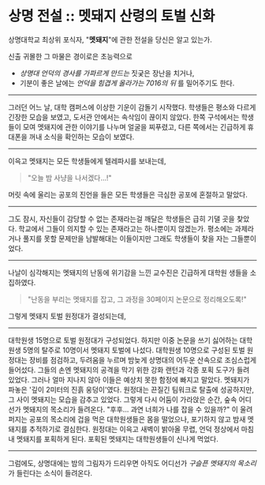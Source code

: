 # 상명 전설 :: 멧돼지 산령의 토벌 신화

상명대학교 최상위 포식자, "**멧돼지**"에 관한 전설을 당신은 알고 있는가.

신출 귀몰한 그 마물은 경이로은 초능력으로
* _상명대 언덕의 경사를 가파르게 만드는_ 짓궂은 장난을 치거나,
* 기분이 좋은 날에는 _언덕을 힘겹게 올라가는 7016의 뒤_ 를 밀어주기도 한다.

---


그러던 어느 날, 대학 캠퍼스에 이상한 기운이 감돌기 시작했다. 학생들은 평소와 다르게 긴장한 모습을 보였고, 도서관 안에서는 속삭임이 끊이지 않았다. 
한쪽 구석에서는 학생들이 모여 멧돼지에 관한 이야기를 나누며 얼굴을 찌푸렸고, 다른 쪽에서는 긴급하게 휴대폰을 꺼내 소식을 확인하는 모습이 보였다.

---

이윽고 멧돼지는 모든 학생들에게 텔레파시를 보내는데,
> "오늘 밤 사냥을 나서겠다...!"

머릿 속에 울리는 공포의 진언을 들은 모든 학생들은 극심한 공포에 혼절하고 말았다.

---


그도 잠시, 자신들이 감당할 수 없는 존재라는걸 깨달은 학생들은 급히 기댈 곳을 찾았다.
학교에서 그들이 의지할 수 있는 존재라고는 하나뿐이지 않겠는가.
평소에는 과제라거나 풀지를 못할 문제만을 남발해대는 이들이지만 그래도 학생들이 찾을 자는 그들뿐이었다.

<!--걸핏하면 행정처리를 바꿔버리고 뒤늦게 일처리하기 일쑤인 그곳에 갔다가는 멧돼지의 사냥이 다 끝난 뒤에나 학생들이 -->

---

나날이 심각해지는 멧돼지의 난동에 위기감을 느낀 교수진은 긴급하게 대학원 생들을 소집하였다.

> "난동을 부리는 멧돼지를 잡고, 그 과정을 30페이지 논문으로 정리해오도록!"

그렇게 멧돼지 토벌 원정대가 결성되는데,

---
대학원생 15명으로 토벌 원정대가 구성되었다. 하지만 이중 논문을 쓰기 싫어하는 대학원생 5명의 탈주로 10명이서 멧돼지 토벌에 나섰다. 대학원생 10명으로 구성된 토벌 원정대는 장비를 점검하고, 두려움을 누르며 밤늦게 상명대의 어두운 산속으로 조심스럽게 들어섰다. 그들의 손엔 멧돼지의 공격을 막기 위한 강화 랜턴과 각종 포획 도구가 들려 있었다.  그러나 얼마 지나지 않아 이들은 예상치 못한 함정에 빠지고 말았다. 멧돼지가 파놓은 '깊이 2미터의 진흙 웅덩이'였다. 원정대는 끈질긴 팀워크로 탈출에 성공하지만, 그 사이 멧돼지는 모습을 감추고 있었다. 그렇게 다시 어둠이 가라앉은 순간, 숲속 어디선가 멧돼지의 목소리가 들려온다. "후후... 과연 너희가 나를 잡을 수 있을까?" 이 울려 퍼지는 공포의 목소리에 겁을 먹은 대학원생들은 몸을 떨었으나, 포기하지 않고 밤새 멧돼지를 추적하기로 결심한다. 원정대는 이윽고 새벽이 밝아올 무렵, 언덕 정상에서 마침내 멧돼지를 포획하게 된다. 포획된 멧돼지는 대학원생들이 신나게 먹었다.

---

그럼에도, 상명대에는 밤의 그림자가 드리우면 아직도 어디선가 _구슬픈 멧돼지의 목소리_ 가 들린다는 소식이 들려온다.
